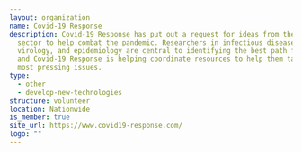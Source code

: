 ```yaml
---
layout: organization
name: Covid-19 Response
description: Covid-19 Response has put out a request for ideas from the private
  sector to help combat the pandemic. Researchers in infectious diseases,
  virology, and epidemiology are central to identifying the best path forward,
  and Covid-19 Response is helping coordinate resources to help them tackle the
  most pressing issues.
type:
  - other
  - develop-new-technologies
structure: volunteer
location: Nationwide
is_member: true
site_url: https://www.covid19-response.com/
logo: ""
---
```

